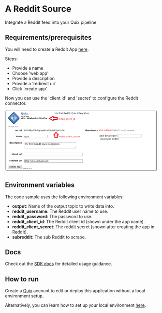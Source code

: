 # A Reddit Source 
Integrate a Reddit feed into your Quix pipeline

## Requirements/prerequisites

You will need to create a Reddit App [here](https://www.reddit.com/prefs/apps). 

Steps:
- Provide a name
- Choose 'web app'
- Provide a description
- Provide a 'redirect uri'
- Click 'create app'

Now you can use the 'client id' and 'secret' to configure the Reddit connector.

![graph](reddit_app.png?raw=true)

## Environment variables

The code sample uses the following environment variables:

- **output**: Name of the output topic to write data into.
- **reddit_username**: The Reddit user name to use.
- **reddit_password**: The password to use.
- **reddit_client_id**: The Reddit client id (shown under the app name).
- **reddit_client_secret**: The reddit secret (shown after creating the app in Reddit).
- **subreddit**: The sub Reddit to scrape.

## Docs

Check out the [SDK docs](https://quix.ai/docs/sdk/introduction.html) for detailed usage guidance.

## How to run
Create a [Quix](https://portal.platform.quix.ai/self-sign-up?xlink=github) account to edit or deploy this application without a local environment setup.

Alternatively, you can learn how to set up your local environment [here](https://quix.ai/docs/sdk/python-setup.html).
